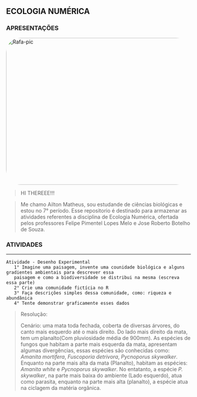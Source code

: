 ## ECOLOGIA NUMÉRICA


### APRESENTAÇÕES
<img align="center" alt="Rafa-pic" height="400" width="1100" style="border-radius:40px;" src="https://media0.giphy.com/media/Nx0rz3jtxtEre/giphy.gif?cid=790b761128bf2c363fccb8c2657ce046565eea51baa99096&rid=giphy.gif&ct=g">



> HI THEREEE!!!

> Me chamo Ailton Matheus, sou estudande de ciências biológicas e estou no 7° período. Esse repositorio é destinado para armazenar as atividades referentes a disciplina de Ecologia Numérica, ofertada pelos professores Felipe Pimentel Lopes Melo e Jose Roberto Botelho de Souza.




### ATIVIDADES
________________________________________________________________
```
Atividade - Desenho Experimental
   1° Imagine uma paisagem, invente uma counidade biológica e alguns gradientes ambientais para descrever essa 
   paisagem e como a biodiversidade se distribui na mesma (escreva essa parte)
   2° Crie uma comunidade fictícia no R
   3° Faça descrições simples dessa comunidade, como: riqueza e abundânica
   4° Tente demonstrar graficamente esses dados
```

> Resolução:
> 
> Cenário: uma mata toda fechada, coberta de diversas árvores, do canto mais esquerdo até o mais direito. Do lado mais direito da mata, tem um planalto(Com pluviosidade média de 900mm). As espécies de fungos que habitam a parte mais esquerda da mata, apresentam algumas divergências, essas espécies são conhecidas como: _Amanita mortifera_, _Fuscoporia detrivora_, _Pycnoporus skywalker_. Enquanto na parte mais alta da mata (Planalto), habitam as espécies: _Amanita white_ e _Pycnoporus skywalker_.
> No entatanto, a espécie _P. skywalker_, na parte mais baixa do ambiente (Lado esquerdo), atua como parasita, enquanto na parte mais alta (planalto), a espécie atua na ciclagem da matéria orgânica. 
